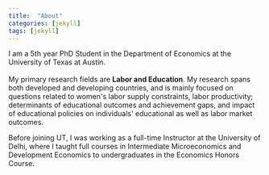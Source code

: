 ```yaml
---
title:  "About"
categories: [jekyll]
tags: [jekyll]
---
```

I am a 5th year PhD Student in the Department of Economics at the University of Texas at Austin. <br/> <br/>
My primary research fields are <strong>Labor and Education</strong>.  My research spans both developed and developing countries, and is mainly focused on questions related to women's labor supply constraints, labor productivity; determinants of educational outcomes and achievement gaps, and impact of educational policies on individuals' educational as well as labor market outcomes. 

Before joining UT, I was working as a full-time Instructor at the University of Delhi, where I taught full courses in <emph>Intermediate Microeconomics</emph> and <emph>Development Economics</emph> to undergraduates in the Economics Honors Course. 
